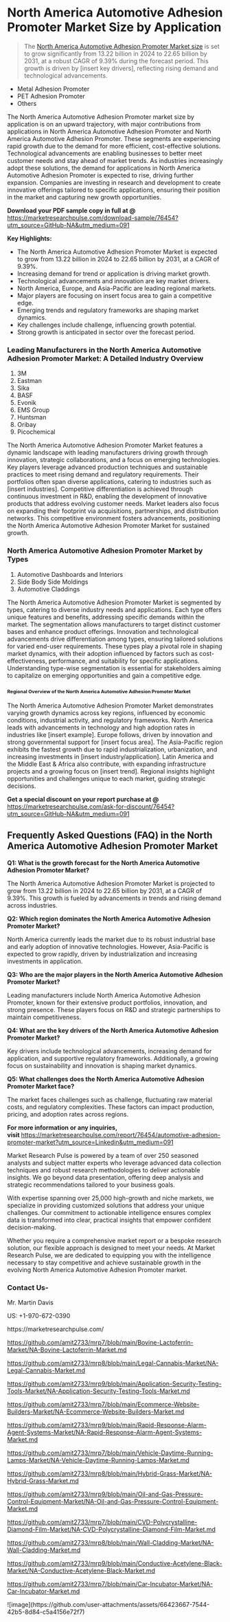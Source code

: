 <h1>North America Automotive Adhesion Promoter Market&nbsp;Size by Application</h1><blockquote><p>The <a href="https://marketresearchpulse.com/download-sample/76454?utm_source=GitHub-NA&amp;utm_medium=091">North America Automotive Adhesion Promoter Market size</a> is set to grow significantly from 13.22 billion in 2024 to 22.65 billion by 2031, at a robust CAGR of 9.39% during the forecast period. This growth is driven by [insert key drivers], reflecting rising demand and technological advancements.</p></blockquote><ul><li>Metal Adhesion Promoter<li> PET Adhesion Promoter<li> Others</li></ul><p>The North America Automotive Adhesion Promoter market size by application is on an upward trajectory, with major contributions from applications in North America Automotive Adhesion Promoter and North America Automotive Adhesion Promoter. These segments are experiencing rapid growth due to the demand for more efficient, cost-effective solutions. Technological advancements are enabling businesses to better meet customer needs and stay ahead of market trends. As industries increasingly adopt these solutions, the demand for applications in North America Automotive Adhesion Promoter is expected to rise, driving further expansion. Companies are investing in research and development to create innovative offerings tailored to specific applications, ensuring their position in the market and capturing new growth opportunities.</p><p><strong>Download your PDF sample copy in full at @ </strong><a href="https://marketresearchpulse.com/download-sample/76454?utm_source=GitHub-NA&amp;utm_medium=091">https://marketresearchpulse.com/download-sample/76454?utm_source=GitHub-NA&amp;utm_medium=091</a></p><p><strong>Key Highlights: </strong></p><ul><li>The North America Automotive Adhesion Promoter Market is expected to grow from 13.22 billion in 2024 to 22.65 billion by 2031, at a CAGR of 9.39%.</li><li>Increasing demand for trend or application is driving market growth.</li><li>Technological advancements and innovation are key market drivers.</li><li>North America, Europe, and Asia-Pacific are leading regional markets.</li><li>Major players are focusing on insert focus area to gain a competitive edge.</li><li>Emerging trends and regulatory frameworks are shaping market dynamics.</li><li>Key challenges include challenge, influencing growth potential.</li><li>Strong growth is anticipated in sector over the forecast period.</li></ul><h3>Leading Manufacturers in the North America Automotive Adhesion Promoter Market: A Detailed Industry Overview</h3><ol><li>3M</li><li>Eastman</li><li>Sika</li><li>BASF</li><li>Evonik</li><li>EMS Group</li><li>Huntsman</li><li>Oribay</li><li>Picochemical</li></ol><div class="flex max-w-full flex-col flex-grow"><div class="min-h-8 text-message flex w-full flex-col items-end gap-2 whitespace-normal break-words [.text-message+&amp;]:mt-5" dir="auto" data-message-author-role="assistant" data-message-id="fd8432e4-4910-450d-b182-61b7bfb0a01f" data-message-model-slug="gpt-4o"><div class="flex w-full flex-col gap-1 empty:hidden first:pt-[3px]"><div class="markdown prose w-full break-words dark:prose-invert light"><p>The North America Automotive Adhesion Promoter Market features a dynamic landscape with leading manufacturers driving growth through innovation, strategic collaborations, and a focus on emerging technologies. Key players leverage advanced production techniques and sustainable practices to meet rising demand and regulatory requirements. Their portfolios often span diverse applications, catering to industries such as [insert industries]. Competitive differentiation is achieved through continuous investment in R&amp;D, enabling the development of innovative products that address evolving customer needs. Market leaders also focus on expanding their footprint via acquisitions, partnerships, and distribution networks. This competitive environment fosters advancements, positioning the North America Automotive Adhesion Promoter Market for sustained growth.</p></div></div></div></div><h3>North America Automotive Adhesion Promoter Market by Types</h3><ol><li>Automotive Dashboards and Interiors<li> Side Body Side Moldings<li> Automotive Claddings</li></ol><div class="flex max-w-full flex-col flex-grow"><div class="min-h-8 text-message flex w-full flex-col items-end gap-2 whitespace-normal break-words [.text-message+&amp;]:mt-5" dir="auto" data-message-author-role="assistant" data-message-id="084470be-0bb7-4664-bddf-5156b4f41249" data-message-model-slug="gpt-4o-mini"><div class="flex w-full flex-col gap-1 empty:hidden first:pt-[3px]"><div class="markdown prose w-full break-words dark:prose-invert light"><p>The North America Automotive Adhesion Promoter Market is segmented by types, catering to diverse industry needs and applications. Each type offers unique features and benefits, addressing specific demands within the market. The segmentation allows manufacturers to target distinct customer bases and enhance product offerings. Innovation and technological advancements drive differentiation among types, ensuring tailored solutions for varied end-user requirements. These types play a pivotal role in shaping market dynamics, with their adoption influenced by factors such as cost-effectiveness, performance, and suitability for specific applications. Understanding type-wise segmentation is essential for stakeholders aiming to capitalize on emerging opportunities and gain a competitive edge.</p></div></div></div></div><h3><span style="font-size: 11px;">Regional Overview of the North America Automotive Adhesion Promoter Market</span></h3><div class="flex max-w-full flex-col flex-grow"><div class="min-h-8 text-message flex w-full flex-col items-end gap-2 whitespace-normal break-words [.text-message+&amp;]:mt-5" dir="auto" data-message-author-role="assistant" data-message-id="e9038762-ce64-4e30-91c9-9bd413514231" data-message-model-slug="gpt-4o-mini"><div class="flex w-full flex-col gap-1 empty:hidden first:pt-[3px]"><div class="markdown prose w-full break-words dark:prose-invert light"><p>The North America Automotive Adhesion Promoter Market demonstrates varying growth dynamics across key regions, influenced by economic conditions, industrial activity, and regulatory frameworks. North America leads with advancements in technology and high adoption rates in industries like [insert example]. Europe follows, driven by innovation and strong governmental support for [insert focus area]. The Asia-Pacific region exhibits the fastest growth due to rapid industrialization, urbanization, and increasing investments in [insert industry/application]. Latin America and the Middle East &amp; Africa also contribute, with expanding infrastructure projects and a growing focus on [insert trend]. Regional insights highlight opportunities and challenges unique to each market, guiding strategic decisions.</p></div></div></div></div><p><strong>Get a special discount on your report purchase at @ </strong><a href="https://marketresearchpulse.com/ask-for-discount/76454?utm_source=GitHub-NA&amp;utm_medium=091">https://marketresearchpulse.com/ask-for-discount/76454?utm_source=GitHub-NA&amp;utm_medium=091</a></p><h2>Frequently Asked Questions (FAQ) in the North America Automotive Adhesion Promoter Market</h2><p><strong>Q1: What is the growth forecast for the North America Automotive Adhesion Promoter Market?</strong></p><p>The North America Automotive Adhesion Promoter Market is projected to grow from 13.22 billion in 2024 to 22.65 billion by 2031, at a CAGR of 9.39%. This growth is fueled by advancements in trends and rising demand across industries.</p><p><strong>Q2: Which region dominates the North America Automotive Adhesion Promoter Market?</strong></p><p>North America currently leads the market due to its robust industrial base and early adoption of innovative technologies. However, Asia-Pacific is expected to grow rapidly, driven by industrialization and increasing investments in application.</p><p><strong>Q3: Who are the major players in the North America Automotive Adhesion Promoter Market?</strong></p><p>Leading manufacturers include North America Automotive Adhesion Promoter, known for their extensive product portfolios, innovation, and strong presence. These players focus on R&amp;D and strategic partnerships to maintain competitiveness.</p><p><strong>Q4: What are the key drivers of the North America Automotive Adhesion Promoter Market?</strong></p><p>Key drivers include technological advancements, increasing demand for application, and supportive regulatory frameworks. Additionally, a growing focus on sustainability and innovation is shaping market dynamics.</p><p><strong>Q5: What challenges does the North America Automotive Adhesion Promoter Market face?</strong></p><p>The market faces challenges such as challenge, fluctuating raw material costs, and regulatory complexities. These factors can impact production, pricing, and adoption rates across regions.</p><p><strong>For more information or any inquiries, visit&nbsp;</strong><a href="https://marketresearchpulse.com/report/76454/automotive-adhesion-promoter-market?utm_source=Linkedin&utm_medium=091">https://marketresearchpulse.com/report/76454/automotive-adhesion-promoter-market?utm_source=Linkedin&utm_medium=091</a></p><p>Market Research Pulse is powered by a team of over 250 seasoned analysts and subject matter experts who leverage advanced data collection techniques and robust research methodologies to deliver actionable insights. We go beyond data presentation, offering deep analysis and strategic recommendations tailored to your business goals.</p><p>With expertise spanning over 25,000 high-growth and niche markets, we specialize in providing customized solutions that address your unique challenges. Our commitment to actionable intelligence ensures complex data is transformed into clear, practical insights that empower confident decision-making.</p><p>Whether you require a comprehensive market report or a bespoke research solution, our flexible approach is designed to meet your needs. At Market Research Pulse, we are dedicated to equipping you with the intelligence necessary to stay competitive and achieve sustainable growth in the evolving North America Automotive Adhesion Promoter market.</p><h3><strong>Contact Us-</strong></h3><p>Mr. Martin Davis</p><p>US: +1-970-672-0390</p><p>https://marketresearchpulse.com/</p><p><a href="https://github.com/amit2733/mrp7/blob/main/Bovine-Lactoferrin-Market/NA-Bovine-Lactoferrin-Market.md">https://github.com/amit2733/mrp7/blob/main/Bovine-Lactoferrin-Market/NA-Bovine-Lactoferrin-Market.md</a></p><p><a href="https://github.com/amit2733/mrp8/blob/main/Legal-Cannabis-Market/NA-Legal-Cannabis-Market.md">https://github.com/amit2733/mrp8/blob/main/Legal-Cannabis-Market/NA-Legal-Cannabis-Market.md</a></p><p><a href="https://github.com/amit2733/mrp9/blob/main/Application-Security-Testing-Tools-Market/NA-Application-Security-Testing-Tools-Market.md">https://github.com/amit2733/mrp9/blob/main/Application-Security-Testing-Tools-Market/NA-Application-Security-Testing-Tools-Market.md</a></p><p><a href="https://github.com/amit2733/mrp7/blob/main/Ecommerce-Website-Builders-Market/NA-Ecommerce-Website-Builders-Market.md">https://github.com/amit2733/mrp7/blob/main/Ecommerce-Website-Builders-Market/NA-Ecommerce-Website-Builders-Market.md</a></p><p><a href="https://github.com/amit2733/mrp9/blob/main/Rapid-Response-Alarm-Agent-Systems-Market/NA-Rapid-Response-Alarm-Agent-Systems-Market.md">https://github.com/amit2733/mrp9/blob/main/Rapid-Response-Alarm-Agent-Systems-Market/NA-Rapid-Response-Alarm-Agent-Systems-Market.md</a></p><p><a href="https://github.com/amit2733/mrp7/blob/main/Vehicle-Daytime-Running-Lamps-Market/NA-Vehicle-Daytime-Running-Lamps-Market.md">https://github.com/amit2733/mrp7/blob/main/Vehicle-Daytime-Running-Lamps-Market/NA-Vehicle-Daytime-Running-Lamps-Market.md</a></p><p><a href="https://github.com/amit2733/mrp8/blob/main/Hybrid-Grass-Market/NA-Hybrid-Grass-Market.md">https://github.com/amit2733/mrp8/blob/main/Hybrid-Grass-Market/NA-Hybrid-Grass-Market.md</a></p><p><a href="https://github.com/amit2733/mrp9/blob/main/Oil-and-Gas-Pressure-Control-Equipment-Market/NA-Oil-and-Gas-Pressure-Control-Equipment-Market.md">https://github.com/amit2733/mrp9/blob/main/Oil-and-Gas-Pressure-Control-Equipment-Market/NA-Oil-and-Gas-Pressure-Control-Equipment-Market.md</a></p><p><a href="https://github.com/amit2733/mrp7/blob/main/CVD-Polycrystalline-Diamond-Film-Market/NA-CVD-Polycrystalline-Diamond-Film-Market.md">https://github.com/amit2733/mrp7/blob/main/CVD-Polycrystalline-Diamond-Film-Market/NA-CVD-Polycrystalline-Diamond-Film-Market.md</a></p><p><a href="https://github.com/amit2733/mrp8/blob/main/Wall-Cladding-Market/NA-Wall-Cladding-Market.md">https://github.com/amit2733/mrp8/blob/main/Wall-Cladding-Market/NA-Wall-Cladding-Market.md</a></p><p><a href="https://github.com/amit2733/mrp9/blob/main/Conductive-Acetylene-Black-Market/NA-Conductive-Acetylene-Black-Market.md">https://github.com/amit2733/mrp9/blob/main/Conductive-Acetylene-Black-Market/NA-Conductive-Acetylene-Black-Market.md</a></p><p><a href="https://github.com/amit2733/mrp7/blob/main/Car-Incubator-Market/NA-Car-Incubator-Market.md">https://github.com/amit2733/mrp7/blob/main/Car-Incubator-Market/NA-Car-Incubator-Market.md</a></p>
![image](https://github.com/user-attachments/assets/66423667-7544-42b5-8d84-c5a4156e72f7)
